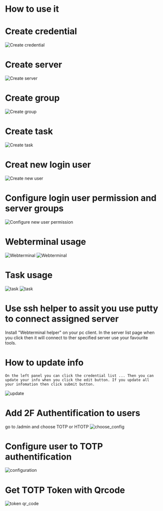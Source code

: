# How to use it

# Create credential
![Create credential](./img/createcrendential.png  "Create credential")
# Create server
![Create server](./img/createserver.png  "Create server")
# Create group
![Create group](./img/creategroup.png  "Create group")
# Create task
![Create task](./img/createtask.png  "Create task")
# Creat new login user
![Create new user](./img/createuser.png  "Create new user")
# Configure login user permission and server groups
![Configure new user permission](./img/configureuserpermission.png  "Configure new user permission")
# Webterminal usage
![Webterminal](./img/webterminal1.png  "Webterminal")
![Webterminal](./img/webterminal2.png  "Webterminal")
# Task usage
![task](./img/runtask1.png  "task")
![task](./img/runtask2.png  "task")
# Use ssh helper to assit you use putty to connect assigned server
Install "Webterminal helper" on your pc client.
In the server list page when you click  then it will connect to ther specified server use your favourite tools.
# How to update info
 	On the left panel you can click the credential list ... Then you can update your info when you click the edit button. If you update all your infomation then click submit button.
![update](./img/update.png  "update")  
# Add 2F Authentification to users 
  go to /admin and choose TOTP or HTOTP 
![choose_config](./img/OTP-TOPT.PNG "OTP_TOPT_HOTP")

# Configure user to TOTP authentification 
![configuration](./img/TOTPdevice.PNG "OTP_TOPT_HOTP") 

# Get TOTP Token with Qrcode 
![token qr_code](./img/scan-qr-code.PNG "qrcode") 

